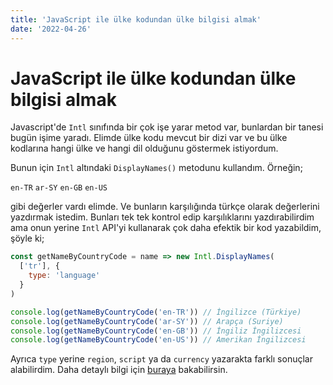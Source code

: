 ```yaml
---
title: 'JavaScript ile ülke kodundan ülke bilgisi almak'
date: '2022-04-26'
---
```


# JavaScript ile ülke kodundan ülke bilgisi almak

Javascript'de `Intl` sınıfında bir çok işe yarar metod var, bunlardan bir tanesi bugün işime yaradı. Elimde ülke kodu mevcut bir dizi var ve bu ülke kodlarına hangi ülke ve hangi dil olduğunu göstermek istiyordum.

Bunun için `Intl` altındaki `DisplayNames()` metodunu kullandım. Örneğin;

`en-TR`
`ar-SY`
`en-GB`
`en-US`

gibi değerler vardı elimde. Ve bunların karşılığında türkçe olarak değerlerini yazdırmak istedim. Bunları tek tek kontrol edip karşılıklarını yazdırabilirdim ama onun yerine `Intl` API'yi kullanarak çok daha efektik bir kod yazabildim, şöyle ki;

```js
const getNameByCountryCode = name => new Intl.DisplayNames(
  ['tr'], {
    type: 'language'
  }
)

console.log(getNameByCountryCode('en-TR')) // İngilizce (Türkiye)	
console.log(getNameByCountryCode('ar-SY')) // Arapça (Suriye)	
console.log(getNameByCountryCode('en-GB')) // İngiliz İngilizcesi	
console.log(getNameByCountryCode('en-US')) // Amerikan İngilizcesi	
```

Ayrıca `type` yerine `region`, `script` ya da `currency` yazarakta farklı sonuçlar alabilirdim.
Daha detaylı bilgi için [buraya](https://developer.mozilla.org/en-US/docs/Web/JavaScript/Reference/Global_Objects/Intl/DisplayNames) bakabilirsin.
